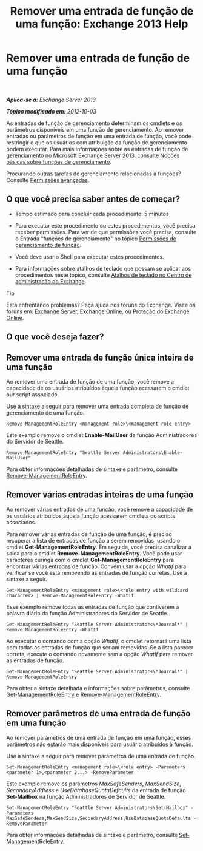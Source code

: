 ﻿---
title: 'Remover uma entrada de função de uma função: Exchange 2013 Help'
TOCTitle: Remover uma entrada de função de uma função
ms:assetid: 4736367a-750f-44d3-8a20-5149bd35e9ff
ms:mtpsurl: https://technet.microsoft.com/pt-br/library/Dd297947(v=EXCHG.150)
ms:contentKeyID: 50485519
ms.date: 05/22/2018
mtps_version: v=EXCHG.150
ms.translationtype: MT
---

# Remover uma entrada de função de uma função

 

_**Aplica-se a:** Exchange Server 2013_

_**Tópico modificado em:** 2012-10-03_

As entradas de função de gerenciamento determinam os cmdlets e os parâmetros disponíveis em uma função de gerenciamento. Ao remover entradas ou parâmetros de função em uma entrada de função, você pode restringir o que os usuários com atribuição da função de gerenciamento podem executar. Para mais informações sobre as entradas de função de gerenciamento no Microsoft Exchange Server 2013, consulte [Noções básicas sobre funções de gerenciamento](understanding-management-roles-exchange-2013-help.md).

Procurando outras tarefas de gerenciamento relacionadas a funções? Consulte [Permissões avançadas](advanced-permissions-exchange-2013-help.md).

## O que você precisa saber antes de começar?

  - Tempo estimado para concluir cada procedimento: 5 minutos

  - Para executar este procedimento ou estes procedimentos, você precisa receber permissões. Para ver de que permissões você precisa, consulte o Entrada "funções de gerenciamento" no tópico [Permissões de gerenciamento de função](role-management-permissions-exchange-2013-help.md).

  - Você deve usar o Shell para executar estes procedimentos.

  - Para informações sobre atalhos de teclado que possam se aplicar aos procedimentos neste tópico, consulte [Atalhos de teclado no Centro de administração do Exchange](keyboard-shortcuts-in-the-exchange-admin-center-exchange-online-protection-help.md).


> [!TIP]
> Está enfrentando problemas? Peça ajuda nos fóruns do Exchange. Visite os fóruns em: <A href="https://go.microsoft.com/fwlink/p/?linkid=60612">Exchange Server</A>, <A href="https://go.microsoft.com/fwlink/p/?linkid=267542">Exchange Online</A>, ou <A href="https://go.microsoft.com/fwlink/p/?linkid=285351">Proteção do Exchange Online</A>.



## O que você deseja fazer?

## Remover uma entrada de função única inteira de uma função

Ao remover uma entrada de função de uma função, você remove a capacidade de os usuários atribuídos àquela função acessarem o cmdlet our script associado.

Use a sintaxe a seguir para remover uma entrada completa de função de gerenciamento de uma função.

    Remove-ManagementRoleEntry <management role>\<management role entry>

Este exemplo remove o cmdlet **Enable-MailUser** da função Administradores do Servidor de Seattle.

    Remove-ManagementRoleEntry "Seattle Server Administrators\Enable-MailUser"

Para obter informações detalhadas de sintaxe e parâmetro, consulte [Remove-ManagementRoleEntry](https://technet.microsoft.com/pt-br/library/dd351187\(v=exchg.150\)).

## Remover várias entradas inteiras de uma função

Ao remover várias entradas de uma função, você remove a capacidade de os usuários atribuídos àquela função acessarem cmdlets ou scripts associados.

Para remover várias entradas de função de uma função, é preciso recuperar a lista de entradas de função a serem removidas, usando o cmdlet **Get-ManagementRoleEntry**. Em seguida, você precisa canalizar a saída para o cmdlet **Remove-ManagementRoleEntry**. Você pode usar caracteres curinga com o cmdlet **Get-ManagementRoleEntry** para encontrar várias entradas de função. Convém usar a opção *WhatIf* para verificar se você está removendo as entradas de função corretas. Use a sintaxe a seguir.

    Get-ManagementRoleEntry <management role>\<role entry with wildcard character> | Remove-ManagementRoleEntry -WhatIf

Esse exemplo remove todas as entradas de função que contiverem a palavra diário da função Administradores do Servidor de Seattle.

    Get-ManagementRoleEntry "Seattle Server Administrators\*Journal*" | Remove-ManagementRoleEntry -WhatIf

Ao executar o comando com a opção *WhatIf*, o cmdlet retornará uma lista com todas as entradas de função que seriam removidas. Se a lista parecer correta, execute o comando novamente sem a opção *WhatIf* para remover as entradas de função.

    Get-ManagementRoleEntry "Seattle Server Administrators\*Journal*" | Remove-ManagementRoleEntry

Para obter a sintaxe detalhada e informações sobre parâmetros, consulte [Get-ManagementRoleEntry](https://technet.microsoft.com/pt-br/library/dd335210\(v=exchg.150\)) e [Remove-ManagementRoleEntry](https://technet.microsoft.com/pt-br/library/dd351187\(v=exchg.150\)).

## Remover parâmetros de uma entrada de função em uma função

Ao remover parâmetros de uma entrada de função em uma função, esses parâmetros não estarão mais disponíveis para usuário atribuídos à função.

Use a sintaxe a seguir para remover parâmetros de uma entrada de função.

    Set-ManagementRoleEntry <management role>\<role entry> -Parameters <parameter 1>,<parameter 2...> -RemoveParameter

Este exemplo remove os parâmetros *MaxSafeSenders*, *MaxSendSize*, *SecondaryAddress* e *UseDatabaseQuotaDefaults* da entrada de função **Set-Mailbox** na função Administradores de Servidor de Seattle.

    Set-ManagementRoleEntry "Seattle Server Administrators\Set-Mailbox" -Parameters MaxSafeSenders,MaxSendSize,SecondaryAddress,UseDatabaseQuotaDefaults -RemoveParameter

Para obter informações detalhadas de sintaxe e parâmetro, consulte [Set-ManagementRoleEntry](https://technet.microsoft.com/pt-br/library/dd351162\(v=exchg.150\)).

